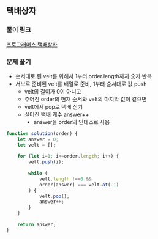 ## 택배상자

### 풀이 링크

[프로그래머스 택배상자](https://school.programmers.co.kr/learn/courses/30/lessons/131704)

### 문제 풀기

- 순서대로 된 velt를 위해서 1부터 order.length까지 숫자 반복
- 서브로 준비된 velt를 배열로 준비, 1부터 순서대로 값 push
  - velt의 길이가 0이 아니고
  - 주어진 order의 현재 순서와 velt의 마지막 값이 같으면
  - velt에서 pop로 택배 싣기
  - 실어진 택배 개수 answer++
    - answer을 order의 인데스로 사용

```javascript
function solution(order) {
    let answer = 0;
    let velt = [];
    
    for (let i=1; i<=order.length; i++) {
        velt.push(i);
        
        while (
            velt.length !==0 && 
            order[answer] === velt.at(-1)
        ) {
            velt.pop();
            answer++;
        }
    }
    
    return answer;
}
```
